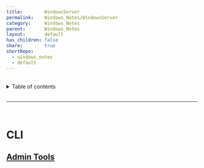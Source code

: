 ```yaml
---  
title:        WindowsServer  
permalink:    Windows_Notes/WindowsServer  
category:     Windows_Notes  
parent:       Windows_Notes  
layout:       default  
has_children: false  
share:        true  
shortRepo:  
  - windows_notes  
  - default  
---  
```

  
  
<br/>  
  
<details markdown="block">  
<summary>  
Table of contents  
</summary>  
{: .text-delta }  
1. TOC  
{:toc}  
</details>  
  
<br/>  
  
***  
  
<br/>  
  
# CLI  
  
## [Admin Tools](https://learn.microsoft.com/en-us/windows-server/administration/windows-commands/msiexec#repair-options)